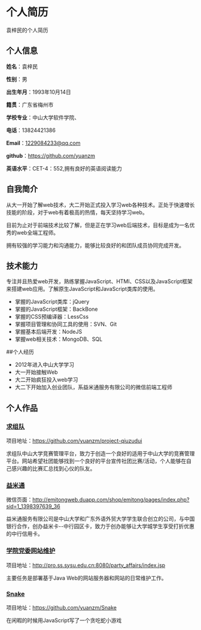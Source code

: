 个人简历
======================
袁梓民的个人简历

## 个人信息

**姓名**：袁梓民

**性别**：男

**出生年月**：1993年10月14日

**籍贯**：广东省梅州市

**学校专业**：中山大学软件学院、

**电话**：13824421386

**Email**：1229084233@qq.com

**github**：https://github.com/yuanzm

**英语水平**：CET-4：552,拥有良好的英语阅读能力

## 自我简介

从大一开始了解web技术，大二开始正式投入学习web各种技术。正处于快速增长技能的阶段，对于web有着极高的热情，每天坚持学习web。

目前为止对于前端技术比较了解，但是正在学习web后端技术，目标是成为一名优秀的web全端工程师。

拥有较强的学习能力和沟通能力，能够比较良好的和团队成员协同完成开发。

## 技术能力

专注并且热爱web开发，熟练掌握JavaScript、HTMl、CSS以及JavaScript框架来搭建web应用。了解原生JavaScript和JavaScript类库的使用。

* 掌握的JavaScript类库：jQuery
* 掌握的JavaScript框架：BackBone
* 掌握的CSS预编译器：LessCss
* 掌握项目管理和协同工具的使用：SVN、Git
* 掌握基本后端开发：NodeJS
* 掌握web相关技术：MongoDB、SQL

##个人经历

* 2012年进入中山大学学习
* 大一开始接触Web
* 大二开始疯狂投入web学习
* 大二下开始加入创业团队，系益米通服务有限公司的微信前端工程师

## 个人作品

### [求组队](https://github.com/yuanzm/project-qiuzudui)
项目地址：https://github.com/yuanzm/project-qiuzudui

求组队中山大学竞赛管理平台，致力于创造一个良好的适用于中山大学的竞赛管理平台。网站希望社团能够找到一个良好的平台宣传社团比赛/活动，个人能够在自己感兴趣的比赛汇总找到心仪的队友。


### [益米通](http://emitongweb.duapp.com/shop/emitong/pages/index.php?sid=1_1398397639_36)
微信页面：http://emitongweb.duapp.com/shop/emitong/pages/index.php?sid=1_1398397639_36

益米通服务有限公司是中山大学和广东外语外贸大学学生联合创立的公司，与中国银行合作，创办益米卡--中行园区卡，致力于创办能够让大学城学生享受打折优惠的中行信用卡。

### [学院党委网站维护](http://pro.ss.sysu.edu.cn:8080/party_affairs/index.jsp)
项目地址：http://pro.ss.sysu.edu.cn:8080/party_affairs/index.jsp

主要任务是部署基于Java Web的网站服务器和网站的日常维护工作。

### [Snake](https://github.com/yuanzm/Snake)
项目地址：https://github.com/yuanzm/Snake

在闲暇的时候用JavaScript写了一个贪吃蛇小游戏

